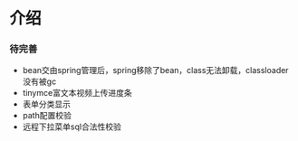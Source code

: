 # 介绍
### 待完善
* bean交由spring管理后，spring移除了bean，class无法卸载，classloader没有被gc
* tinymce富文本视频上传进度条
* 表单分类显示
* path配置校验
* 远程下拉菜单sql合法性校验